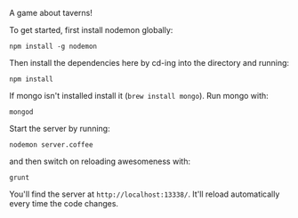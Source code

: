 A game about taverns!

To get started, first install nodemon globally:

    npm install -g nodemon

Then install the dependencies here by cd-ing into the directory and running:

    npm install

If mongo isn't installed install it (`brew install mongo`). Run mongo with:
    
    mongod

Start the server by running:
    
    nodemon server.coffee

and then switch on reloading awesomeness with:

    grunt

You'll find the server at `http://localhost:13338/`. It'll reload automatically every time the code changes.
